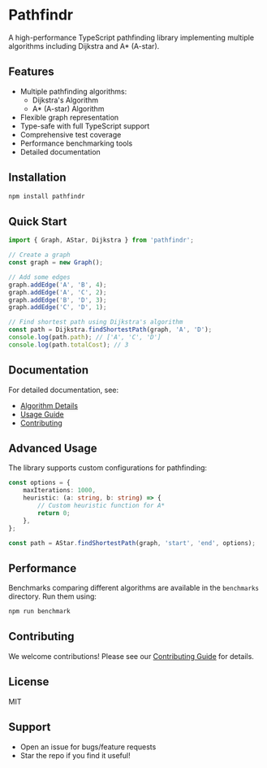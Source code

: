 ﻿# Pathfindr

A high-performance TypeScript pathfinding library implementing multiple algorithms including Dijkstra and A\* (A-star).

## Features

- Multiple pathfinding algorithms:
  - Dijkstra's Algorithm
  - A\* (A-star) Algorithm
- Flexible graph representation
- Type-safe with full TypeScript support
- Comprehensive test coverage
- Performance benchmarking tools
- Detailed documentation

## Installation

```bash
npm install pathfindr
```

## Quick Start

```typescript
import { Graph, AStar, Dijkstra } from 'pathfindr';

// Create a graph
const graph = new Graph();

// Add some edges
graph.addEdge('A', 'B', 4);
graph.addEdge('A', 'C', 2);
graph.addEdge('B', 'D', 3);
graph.addEdge('C', 'D', 1);

// Find shortest path using Dijkstra's algorithm
const path = Dijkstra.findShortestPath(graph, 'A', 'D');
console.log(path.path); // ['A', 'C', 'D']
console.log(path.totalCost); // 3
```

## Documentation

For detailed documentation, see:

- [Algorithm Details](./docs/algorithms.md)
- [Usage Guide](./docs/usage.md)
- [Contributing](./docs/contributing.md)

## Advanced Usage

The library supports custom configurations for pathfinding:

```typescript
const options = {
	maxIterations: 1000,
	heuristic: (a: string, b: string) => {
		// Custom heuristic function for A*
		return 0;
	},
};

const path = AStar.findShortestPath(graph, 'start', 'end', options);
```

## Performance

Benchmarks comparing different algorithms are available in the `benchmarks` directory. Run them using:

```bash
npm run benchmark
```

## Contributing

We welcome contributions! Please see our [Contributing Guide](./docs/contributing.md) for details.

## License

MIT

## Support

- Open an issue for bugs/feature requests
- Star the repo if you find it useful!
